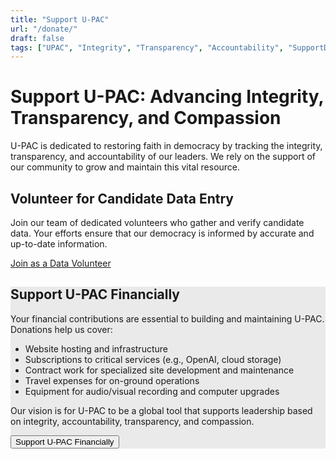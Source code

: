 ```yaml
---
title: "Support U-PAC"
url: "/donate/"
draft: false
tags: ["UPAC", "Integrity", "Transparency", "Accountability", "SupportDemocracy"]
---
```


<div class="support-container">
  <!-- Page Header -->
  <h1>Support U-PAC: Advancing Integrity, Transparency, and Compassion</h1>
  <div class="text-container">
    <p>
      U-PAC is dedicated to restoring faith in democracy by tracking the integrity, transparency, and accountability of our leaders. We rely on the support of our community to grow and maintain this vital resource.
    </p>
  </div>

  <!-- Volunteer Support Section -->
  <section class="content-section">
    <h2>Volunteer for Candidate Data Entry</h2>
    <div class="text-container">
      <p>
        Join our team of dedicated volunteers who gather and verify candidate data. Your efforts ensure that our democracy is informed by accurate and up-to-date information.
      </p>
    </div>
    <div class="hero-buttons">
      <a href="/volunteer/" class="btn btn-secondary">Join as a Data Volunteer</a>
    </div>
  </section>

  <!-- Financial Support Section -->
  <section class="content-section" style="background: #eaeaea;">
    <h2>Support U-PAC Financially</h2>
    <div class="text-container">
      <p>
        Your financial contributions are essential to building and maintaining U-PAC. Donations help us cover:
      </p>
      <div class="list-container">
        <ul class="spaced-list">
          <li>Website hosting and infrastructure</li>
          <li>Subscriptions to critical services (e.g., OpenAI, cloud storage)</li>
          <li>Contract work for specialized site development and maintenance</li>
          <li>Travel expenses for on-ground operations</li>
          <li>Equipment for audio/visual recording and computer upgrades</li>
        </ul>
      </div>
      <p>
        Our vision is for U-PAC to be a global tool that supports leadership based on integrity, accountability, transparency, and compassion.
      </p>
    </div>
    <div class="hero-buttons">
      <button class="btn-donate" onclick="window.location.href='https://gofund.me/7868febf'">
        Support U-PAC Financially
      </button>
    </div>
  </section>
</div>
